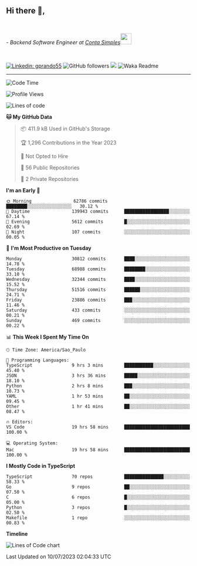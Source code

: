 <h2>Hi there  👋,</h2> </br>

<p><em>- Backend Software Engineer at <a href="https://contasimples.com">Conta Simples</a><img src="https://media.giphy.com/media/WUlplcMpOCEmTGBtBW/giphy.gif" width="30"> 
</em></p></br>


[![Linkedin: gprando55](https://img.shields.io/badge/-gprando55-blue?style=flat-square&logo=Linkedin&logoColor=white&link=https://www.linkedin.com/in/prandogabriel/)](https://www.linkedin.com/in/prandogabriel)
![GitHub followers](https://img.shields.io/github/followers/prandogabriel?label=Follow&style=social)
![](https://visitor-badge.glitch.me/badge?page_id=prandogabriel.prandogabriel)
![Waka Readme](https://github.com/prandogabriel/prandogabriel/workflows/Waka%20Readme/badge.svg)

---
<!--START_SECTION:waka-->
![Code Time](http://img.shields.io/badge/Code%20Time-2%2C492%20hrs%2057%20mins-blue)

![Profile Views](http://img.shields.io/badge/Profile%20Views-0-blue)

![Lines of code](https://img.shields.io/badge/From%20Hello%20World%20I%27ve%20Written-249.1%20million%20lines%20of%20code-blue)

**🐱 My GitHub Data** 

> 📦 411.9 kB Used in GitHub's Storage 
 > 
> 🏆 1,296 Contributions in the Year 2023
 > 
> 🚫 Not Opted to Hire
 > 
> 📜 56 Public Repositories 
 > 
> 🔑 2 Private Repositories 
 > 
**I'm an Early 🐤** 

```text
🌞 Morning                62786 commits       ████████░░░░░░░░░░░░░░░░░   30.12 % 
🌆 Daytime                139943 commits      █████████████████░░░░░░░░   67.14 % 
🌃 Evening                5612 commits        █░░░░░░░░░░░░░░░░░░░░░░░░   02.69 % 
🌙 Night                  107 commits         ░░░░░░░░░░░░░░░░░░░░░░░░░   00.05 % 
```
📅 **I'm Most Productive on Tuesday** 

```text
Monday                   30812 commits       ████░░░░░░░░░░░░░░░░░░░░░   14.78 % 
Tuesday                  68988 commits       ████████░░░░░░░░░░░░░░░░░   33.10 % 
Wednesday                32344 commits       ████░░░░░░░░░░░░░░░░░░░░░   15.52 % 
Thursday                 51516 commits       ██████░░░░░░░░░░░░░░░░░░░   24.71 % 
Friday                   23886 commits       ███░░░░░░░░░░░░░░░░░░░░░░   11.46 % 
Saturday                 433 commits         ░░░░░░░░░░░░░░░░░░░░░░░░░   00.21 % 
Sunday                   469 commits         ░░░░░░░░░░░░░░░░░░░░░░░░░   00.22 % 
```


📊 **This Week I Spent My Time On** 

```text
🕑︎ Time Zone: America/Sao_Paulo

💬 Programming Languages: 
TypeScript               9 hrs 3 mins        ███████████░░░░░░░░░░░░░░   45.40 % 
JSON                     3 hrs 36 mins       █████░░░░░░░░░░░░░░░░░░░░   18.10 % 
Python                   2 hrs 8 mins        ███░░░░░░░░░░░░░░░░░░░░░░   10.73 % 
YAML                     1 hr 53 mins        ██░░░░░░░░░░░░░░░░░░░░░░░   09.45 % 
Other                    1 hr 41 mins        ██░░░░░░░░░░░░░░░░░░░░░░░   08.47 % 

🔥 Editors: 
VS Code                  19 hrs 58 mins      █████████████████████████   100.00 % 

💻 Operating System: 
Mac                      19 hrs 58 mins      █████████████████████████   100.00 % 
```

**I Mostly Code in TypeScript** 

```text
TypeScript               70 repos            ███████████████░░░░░░░░░░   58.33 % 
Go                       9 repos             ██░░░░░░░░░░░░░░░░░░░░░░░   07.50 % 
C                        6 repos             █░░░░░░░░░░░░░░░░░░░░░░░░   05.00 % 
Python                   3 repos             █░░░░░░░░░░░░░░░░░░░░░░░░   02.50 % 
Makefile                 1 repo              ░░░░░░░░░░░░░░░░░░░░░░░░░   00.83 % 
```



**Timeline**

![Lines of Code chart](https://raw.githubusercontent.com/prandogabriel/prandogabriel/master/assets/bar_graph.png)


 Last Updated on 10/07/2023 02:04:33 UTC
<!--END_SECTION:waka-->

